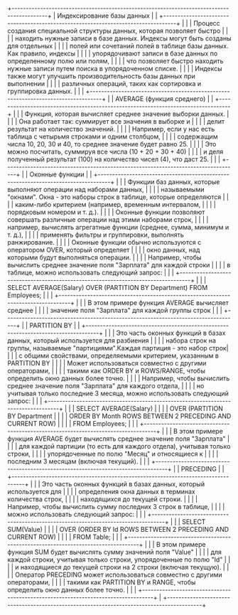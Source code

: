 <p>+------------------------------------------------------------------------------------------+
| Индексирование базы данных                                                               |
|     +----------------------------------------------------------------------------------+ |
|     | Процесс создания специальной структуры данных, которая позволяет быстро          | |
|     | находить нужные записи в базе данных. Индексы могут быть созданы для отдельных   | |
|     | полей или сочетаний полей в таблице базы данных. Как правило, индексы            | |
|     | упорядочивают записи в базе данных по определенному полю или полям,              | |
|     | что позволяет быстро находить нужные записи путем поиска в упорядоченном списке. | |
|     | Индексы также могут улучшить производительность базы данных при выполнении       | |
|     | различных операций, таких как сортировка и группировка данных.                   | |
|     +----------------------------------------------------------------------------------+ |
| AVERAGE (функция среднего)                                                               |
|     +----------------------------------------------------------------------------------+ |
|     | Функция, которая вычисляет среднее значение выборки данных.                      | |
|     | Она работает так: суммирует все значения в выборке и                             | |
|     | делит результат на количество значений.                                          | |
|     | Например, если у нас есть таблица с четырьмя строками и одним столбцом,          | |
|     | содержащим числа 10, 20, 30 и 40, то среднее значение будет равно 25.            | |
|     | Это можно посчитать, суммируя все числа (10 + 20 + 30 + 40)                      | |
|     | и деля полученный результат (100) на количество чисел (4), что даст 25.          | |
|     +----------------------------------------------------------------------------------+ |
| Оконные функции                                                                          |
|     +----------------------------------------------------------------------------------+ |
|     | Функции баз данных, которые выполняют операции над наборами данных,              | |
|     | называемыми "окнами". Окна - это наборы строк в таблице, которые определяются    | |
|     | каким-либо критерием (например, временным интервалом,                            | |
|     | порядковым номером и т. д.).                                                     | |
|     | Оконные функции позволяют совершать различные операции над этими наборами строк, | |
|     | например, вычислять агрегатные функции (среднее, сумма, минимум и т. д.),        | |
|     | применять фильтры и группировки, выполнять ранжирование.                         | |
|     | Оконные функции обычно используются с оператором OVER, который определяет        | |
|     | окно данных, над которыми будут выполняться операции.                            | |
|     | Например, чтобы вычислить среднее значение поля "Зарплата" для каждой строки     | |
|     | в таблице, можно использовать следующий запрос:                                  | |
|     +----------------------------------------------------------------------------------+ |
|     | SELECT AVERAGE(Salary) OVER (PARTITION BY Department) FROM Employees;            | |
|     +----------------------------------------------------------------------------------+ |
|     | В этом примере функция AVERAGE вычисляет среднее                                 | |
|     | значение поля "Зарплата" для каждой группы строк                                 | |
|     +----------------------------------------------------------------------------------+ |
| PARTITION BY                                                                             |
|     +----------------------------------------------------------------------------------+ |
|     | Это часть оконных функций в базах данных, который используется для разбиения     | |
|     | набора строк на группы, называемые "партициями".Каждая партиция - это набор строк| |
|     | с общими свойствами, определяемыми критерием, указанным в PARTITION BY           | |
|     | Может использоваться совместно с другими операторами,                            | |
|     | такими как ORDER BY и ROWS/RANGE, чтобы определить окно данных более точно.      | |
|     | Например, чтобы вычислить среднее значение поля "Зарплата" для каждого отдела,   | |
|     | но учитывая только последние 3 месяца, можно использовать следующий запрос:      | |
|     +----------------------------------------------------------------------------------+ |
|     | SELECT AVERAGE(Salary)                                                           | |
|     | OVER (PARTITION BY Department                                                    | |
|     |       ORDER BY Month ROWS BETWEEN 2 PRECEDING AND CURRENT ROW)                   | |
|     | FROM Employees;                                                                  | |
|     +----------------------------------------------------------------------------------+ |
|     | В этом примере функция AVERAGE будет вычислять среднее значение поля "Зарплата"  | |
|     | для каждой партиции (то есть для каждого отдела), учитывая только строки,        | |
|     | упорядоченные по полю "Месяц" и относящиеся к                                    | |
|     | последним 3 месяцам (включая текущий).                                           | |
|     +----------------------------------------------------------------------------------+ |
| PRECEDING                                                                                |
|     +----------------------------------------------------------------------------------+ |
|     | Это часть оконных функций в базах данных, который используется для               | |
|     | определения окна данных в терминах количества строк,                             | |
|     | находящихся до текущей строки.                                                   | |
|     | Например, чтобы вычислить сумму последних 3 строк в таблице,                     | |
|     | можно использовать следующий запрос:                                             | |
|     +----------------------------------------------------------------------------------+ |
|     | SELECT SUM(Value)                                                                | |
|     | OVER (ORDER BY Id ROWS BETWEEN 2 PRECEDING AND CURRENT ROW)                      | |
|     | FROM Table;                                                                      | |
|     +----------------------------------------------------------------------------------+ |
|     | В этом примере функция SUM будет вычислять сумму значений поля "Value"           | |
|     | для каждой строки, учитывая только строки, упорядоченные по полю "Id"            | |
|     | и находящиеся до текущей строки на 2 строки (включая текущую).                   | |
|     | Оператор PRECEDING может использоваться совместно с другими операторами,         | |
|     | такими как PARTITION BY и RANGE, чтобы определить окно данных более точно.       | |
|     +----------------------------------------------------------------------------------+ |
+------------------------------------------------------------------------------------------+</p>